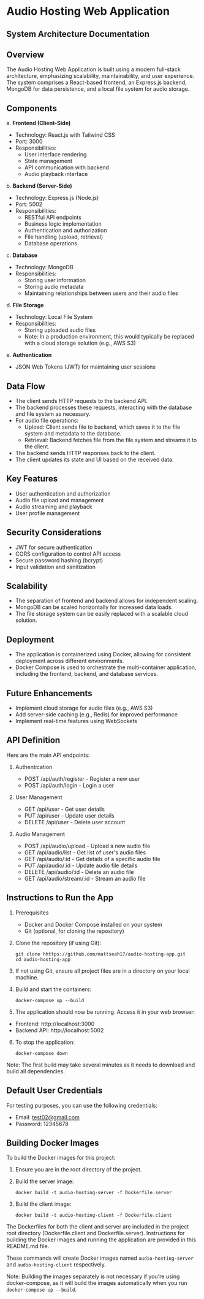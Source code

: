 # Audio Hosting Web Application

## System Architecture Documentation

## Overview

The Audio Hosting Web Application is built using a modern full-stack architecture, emphasizing scalability, maintainability, and user experience. The system comprises a React-based frontend, an Express.js backend, MongoDB for data persistence, and a local file system for audio storage.

## Components

a. **Frontend (Client-Side)**

- Technology: React.js with Tailwind CSS
- Port: 3000
- Responsibilities:
  - User interface rendering
  - State management
  - API communication with backend
  - Audio playback interface

b. **Backend (Server-Side)**

- Technology: Express.js (Node.js)
- Port: 5002
- Responsibilities:
  - RESTful API endpoints
  - Business logic implementation
  - Authentication and authorization
  - File handling (upload, retrieval)
  - Database operations

c. **Database**

- Technology: MongoDB
- Responsibilities:
  - Storing user information
  - Storing audio metadata
  - Maintaining relationships between users and their audio files

d. **File Storage**

- Technology: Local File System
- Responsibilities:
  - Storing uploaded audio files
  - Note: In a production environment, this would typically be replaced with a cloud storage solution (e.g., AWS S3)

e. **Authentication**

- JSON Web Tokens (JWT) for maintaining user sessions

## Data Flow

- The client sends HTTP requests to the backend API.
- The backend processes these requests, interacting with the database and file system as necessary.
- For audio file operations:
  - Upload: Client sends file to backend, which saves it to the file system and metadata to the database.
  - Retrieval: Backend fetches file from the file system and streams it to the client.
- The backend sends HTTP responses back to the client.
- The client updates its state and UI based on the received data.

## Key Features

- User authentication and authorization
- Audio file upload and management
- Audio streaming and playback
- User profile management

## Security Considerations

- JWT for secure authentication
- CORS configuration to control API access
- Secure password hashing (bcrypt)
- Input validation and sanitization

## Scalability

- The separation of frontend and backend allows for independent scaling.
- MongoDB can be scaled horizontally for increased data loads.
- The file storage system can be easily replaced with a scalable cloud solution.

## Deployment

- The application is containerized using Docker, allowing for consistent deployment across different environments.
- Docker Compose is used to orchestrate the multi-container application, including the frontend, backend, and database services.

## Future Enhancements

- Implement cloud storage for audio files (e.g., AWS S3)
- Add server-side caching (e.g., Redis) for improved performance
- Implement real-time features using WebSockets

## API Definition

Here are the main API endpoints:

1. Authentication

   - POST /api/auth/register - Register a new user
   - POST /api/auth/login - Login a user

2. User Management

   - GET /api/user - Get user details
   - PUT /api/user - Update user details
   - DELETE /api/user - Delete user account

3. Audio Management
   - POST /api/audio/upload - Upload a new audio file
   - GET /api/audio/list - Get list of user's audio files
   - GET /api/audio/:id - Get details of a specific audio file
   - PUT /api/audio/:id - Update audio file details
   - DELETE /api/audio/:id - Delete an audio file
   - GET /api/audio/stream/:id - Stream an audio file

## Instructions to Run the App

1. Prerequisites

   - Docker and Docker Compose installed on your system
   - Git (optional, for cloning the repository)

2. Clone the repository (if using Git):

   ```
   git clone hhttps://github.com/mattseah17/audio-hosting-app.git
   cd audio-hosting-app
   ```

3. If not using Git, ensure all project files are in a directory on your local machine.

4. Build and start the containers:

   ```
   docker-compose up --build
   ```

5. The application should now be running. Access it in your web browser:

- Frontend: http://localhost:3000
- Backend API: http://localhost:5002

6. To stop the application:
   ```
   docker-compose down
   ```

Note: The first build may take several minutes as it needs to download and build all dependencies.

## Default User Credentials

For testing purposes, you can use the following credentials:

- Email: test02@gmail.com
- Password: 12345678

## Building Docker Images

To build the Docker images for this project:

1. Ensure you are in the root directory of the project.

2. Build the server image:
   ```
   docker build -t audio-hosting-server -f Dockerfile.server
   ```
3. Build the client image:
   ```
   docker build -t audio-hosting-client -f Dockerfile.client
   ```

The Dockerfiles for both the client and server are included in the project root directory (Dockerfile.client and Dockerfile.server). Instructions for building the Docker images and running the application are provided in this README.md file.

These commands will create Docker images named `audio-hosting-server` and `audio-hosting-client` respectively.

Note: Building the images separately is not necessary if you're using docker-compose, as it will build the images automatically when you run `docker-compose up --build`.
